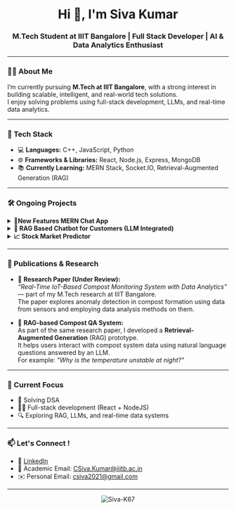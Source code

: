 <h1 align="center">Hi 👋, I'm Siva Kumar</h1>
<h3 align="center">M.Tech Student at IIIT Bangalore | Full Stack Developer | AI & Data Analytics Enthusiast</h3>

---

### 🧑‍🎓 About Me

I’m currently pursuing **M.Tech at IIIT Bangalore**, with a strong interest in building scalable, intelligent, and real-world tech solutions.  
I enjoy solving problems using full-stack development, LLMs, and real-time data analytics.

---

### 🧰 Tech Stack

- 💻 **Languages:** C++, JavaScript, Python  
- ⚙️ **Frameworks & Libraries:** React, Node.js, Express, MongoDB  
- 📚 **Currently Learning:** MERN Stack, Socket.IO, Retrieval-Augmented Generation (RAG)

---
### 🛠️ Ongoing Projects

<details>
<summary><strong>💬New Features MERN Chat App</strong></summary>

- 🔴 **RED Notifications:**  
  Messages marked as urgent by the sender appear in **red** until opened, making them stand out from regular chats.

- 🧠 **Group Chat Summarizer (LLM-powered):**  
  Uses a free LLM (e.g., **GeminiAI API**) to summarize large group conversations.  
  Helps users decide if they should read the full chat or just the specific sections or skip the whole chat altogether.

- 🕵️ **Decoy Chat Feature:**
  When a chat is opened, a fake but believable conversation is displayed by default.
  Entering a secret keyword instantly switches to the real conversation.
  Closing the chat resets it back to the fake version for privacy protection.

</details>

<details>
<summary><strong>🤖 RAG Based Chatbot for Customers (LLM Integrated)</strong></summary>

- A lightweight customer support chatbot powered by a free LLM like **Mixtral**.  
- Capable of answering common queries and guiding users through basic support flow.

</details>

<details>
<summary><strong>📈 Stock Market Predictor</strong></summary>

- LSTM-based model to forecast stock trends from historical time series data.  
- Implemented in Python using real datasets for training and validation.

</details>


---

### 📄 Publications & Research

- 📝 **Research Paper (Under Review):**  
  *“Real-Time IoT-Based Compost Monitoring System with Data Analytics”* — part of my M.Tech research at IIIT Bangalore.  
  The paper explores anomaly detection in compost formation using data from sensors and employing data analysis methods on them.

- 🤖 **RAG-based Compost QA System:**  
  As part of the same research paper, I developed a **Retrieval-Augmented Generation** (RAG) prototype.  
  It helps users interact with compost system data using natural language questions answered by an LLM.  
  For example: *"Why is the temperature unstable at night?"*
---

### 🎯 Current Focus

- 📘 Solving DSA  
- 🧑‍💻 Full-stack development (React + NodeJS)  
- 🔍 Exploring RAG, LLMs, and real-time data systems  

---

### 📫 Let's Connect !

- 🔗 [LinkedIn](https://www.linkedin.com/in/c-siva-kumar-71b011194/)  
- 📧 Academic Email: CSiva.Kumar@iiitb.ac.in  
- ✉️ Personal Email: csiva2021@gmail.com

---

<!-- Profile Visitor Badge -->
<p align="center">
  <img src="https://komarev.com/ghpvc/?username=Siva-K67&label=Profile%20views&color=0e75b6&style=flat" alt="Siva-K67" />
</p>
